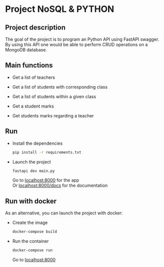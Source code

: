 # Project NoSQL & PYTHON

## Project description

The goal of the project is to program an Python API using FastAPI swagger.
By using this API one would be able to perform CRUD operations on a MongoDB database. 

## Main functions

* Get a list of teachers

* Get a list of students with corresponding class

* Get a list of students within a given class

* Get a student marks

* Get students marks regarding a teacher

## Run

* Install the dependencies

  ``` bash
  pip install -r requirements.txt
  ```

* Launch the project

  ``` bash
  fastapi dev main.py
  ```

  Go to [localhost:8000](http://127.0.0.1:8000/) for the app  
  Or [localhost:8000/docs](http://127.0.0.1:8000/docs) for the documentation

## Run with docker

As an alternative, you can launch the project with docker:

* Create the image

  ``` bash
  docker-compose build
  ```

* Run the container

  ``` bash
  docker-compose run
  ```

  Go to [localhost:8000](http://127.0.0.1:8000/)
